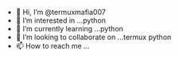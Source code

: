 - 👋 Hi, I’m @termuxmafia007
- 👀 I’m interested in ...python 
- 🌱 I’m currently learning ...python
- 💞️ I’m looking to collaborate on ...termux python 
- 📫 How to reach me ...

<!---
termuxmafia007/termuxmafia007 is a ✨ special ✨ repository because its `README.md` (this file) appears on your GitHub profile.
You can click the Preview link to take a look at your changes.
--->
